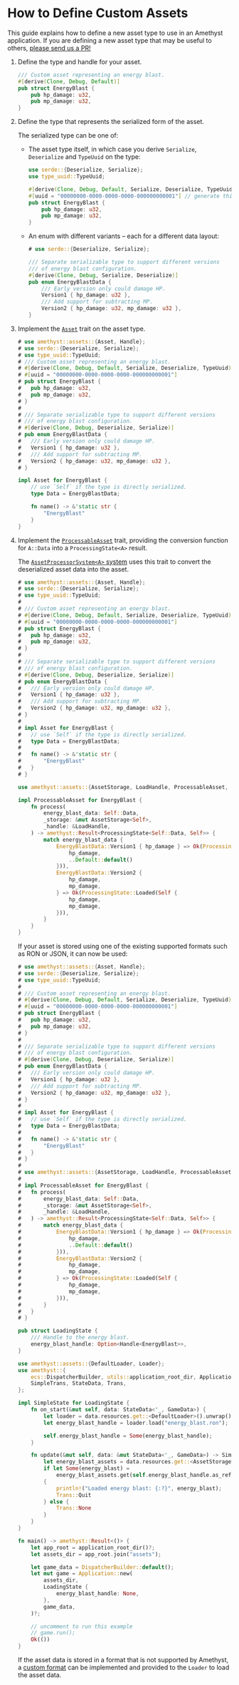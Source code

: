 # How to Define Custom Assets

This guide explains how to define a new asset type to use in an Amethyst application. If you are defining a new asset type that may be useful to others, [please send us a PR!][gh_contributing]

1. Define the type and handle for your asset.

   ```rust
   /// Custom asset representing an energy blast.
   #[derive(Clone, Debug, Default)]
   pub struct EnergyBlast {
       pub hp_damage: u32,
       pub mp_damage: u32,
   }
   ```

1. Define the type that represents the serialized form of the asset.

   The serialized type can be one of:

   - The asset type itself, in which case you derive `Serialize`, `Deserialize` and `TypeUuid` on the type:

     ```rust
     use serde::{Deserialize, Serialize};
     use type_uuid::TypeUuid;

     #[derive(Clone, Debug, Default, Serialize, Deserialize, TypeUuid)]
     #[uuid = "00000000-0000-0000-0000-000000000001"] // generate this uuid yourself
     pub struct EnergyBlast {
         pub hp_damage: u32,
         pub mp_damage: u32,
     }
     ```

   - An enum with different variants – each for a different data layout:

     ```rust
     # use serde::{Deserialize, Serialize};

     /// Separate serializable type to support different versions
     /// of energy blast configuration.
     #[derive(Clone, Debug, Serialize, Deserialize)]
     pub enum EnergyBlastData {
         /// Early version only could damage HP.
         Version1 { hp_damage: u32 },
         /// Add support for subtracting MP.
         Version2 { hp_damage: u32, mp_damage: u32 },
     }
     ```

1. Implement the [`Asset`][doc_asset] trait on the asset type.

   ```rust
   # use amethyst::assets::{Asset, Handle};
   # use serde::{Deserialize, Serialize};
   # use type_uuid::TypeUuid;
   # /// Custom asset representing an energy blast.
   # #[derive(Clone, Debug, Default, Serialize, Deserialize, TypeUuid)]
   # #[uuid = "00000000-0000-0000-0000-000000000001"]
   # pub struct EnergyBlast {
   #   pub hp_damage: u32,
   #   pub mp_damage: u32,
   # }
   # 
   # /// Separate serializable type to support different versions
   # /// of energy blast configuration.
   # #[derive(Clone, Debug, Deserialize, Serialize)]
   # pub enum EnergyBlastData {
   #   /// Early version only could damage HP.
   #   Version1 { hp_damage: u32 },
   #   /// Add support for subtracting MP.
   #   Version2 { hp_damage: u32, mp_damage: u32 },
   # }

   impl Asset for EnergyBlast {
       // use `Self` if the type is directly serialized.
       type Data = EnergyBlastData;

       fn name() -> &'static str {
           "EnergyBlast"
       }
   }
   ```

1. Implement the [`ProcessableAsset`][doc_processable_asset] trait, providing the conversion function for `A::Data` into a `ProcessingState<A>` result.

   The [`AssetProcessorSystem<A>` system][doc_processor_system] uses this trait to convert the deserialized asset data into the asset.

   ```rust
   # use amethyst::assets::{Asset, Handle};
   # use serde::{Deserialize, Serialize};
   # use type_uuid::TypeUuid;
   # 
   # /// Custom asset representing an energy blast.
   # #[derive(Clone, Debug, Default, Serialize, Deserialize, TypeUuid)]
   # #[uuid = "00000000-0000-0000-0000-000000000001"]
   # pub struct EnergyBlast {
   #   pub hp_damage: u32,
   #   pub mp_damage: u32,
   # }
   # 
   # /// Separate serializable type to support different versions
   # /// of energy blast configuration.
   # #[derive(Clone, Debug, Deserialize, Serialize)]
   # pub enum EnergyBlastData {
   #   /// Early version only could damage HP.
   #   Version1 { hp_damage: u32 },
   #   /// Add support for subtracting MP.
   #   Version2 { hp_damage: u32, mp_damage: u32 },
   # }
   # 
   # impl Asset for EnergyBlast {
   #   // use `Self` if the type is directly serialized.
   #   type Data = EnergyBlastData;
   # 
   #   fn name() -> &'static str {
   #       "EnergyBlast"
   #   }
   # }

   use amethyst::assets::{AssetStorage, LoadHandle, ProcessableAsset, ProcessingState};

   impl ProcessableAsset for EnergyBlast {
       fn process(
           energy_blast_data: Self::Data,
           _storage: &mut AssetStorage<Self>,
           _handle: &LoadHandle,
       ) -> amethyst::Result<ProcessingState<Self::Data, Self>> {
           match energy_blast_data {
               EnergyBlastData::Version1 { hp_damage } => Ok(ProcessingState::Loaded(Self {
                   hp_damage,
                   ..Default::default()
               })),
               EnergyBlastData::Version2 {
                   hp_damage,
                   mp_damage,
               } => Ok(ProcessingState::Loaded(Self {
                   hp_damage,
                   mp_damage,
               })),
           }
       }
   }
   ```

   If your asset is stored using one of the existing supported formats such as RON or JSON, it can now be used:

   ```rust
   # use amethyst::assets::{Asset, Handle};
   # use serde::{Deserialize, Serialize};
   # use type_uuid::TypeUuid;
   # 
   # /// Custom asset representing an energy blast.
   # #[derive(Clone, Debug, Default, Serialize, Deserialize, TypeUuid)]
   # #[uuid = "00000000-0000-0000-0000-000000000001"]
   # pub struct EnergyBlast {
   #   pub hp_damage: u32,
   #   pub mp_damage: u32,
   # }
   # 
   # /// Separate serializable type to support different versions
   # /// of energy blast configuration.
   # #[derive(Clone, Debug, Deserialize, Serialize)]
   # pub enum EnergyBlastData {
   #   /// Early version only could damage HP.
   #   Version1 { hp_damage: u32 },
   #   /// Add support for subtracting MP.
   #   Version2 { hp_damage: u32, mp_damage: u32 },
   # }
   # 
   # impl Asset for EnergyBlast {
   #   // use `Self` if the type is directly serialized.
   #   type Data = EnergyBlastData;
   # 
   #   fn name() -> &'static str {
   #       "EnergyBlast"
   #   }
   # }
   # 
   # use amethyst::assets::{AssetStorage, LoadHandle, ProcessableAsset, ProcessingState};
   # 
   # impl ProcessableAsset for EnergyBlast {
   #   fn process(
   #       energy_blast_data: Self::Data,
   #       _storage: &mut AssetStorage<Self>,
   #       _handle: &LoadHandle,
   #   ) -> amethyst::Result<ProcessingState<Self::Data, Self>> {
   #       match energy_blast_data {
   #           EnergyBlastData::Version1 { hp_damage } => Ok(ProcessingState::Loaded(Self {
   #               hp_damage,
   #               ..Default::default()
   #           })),
   #           EnergyBlastData::Version2 {
   #               hp_damage,
   #               mp_damage,
   #           } => Ok(ProcessingState::Loaded(Self {
   #               hp_damage,
   #               mp_damage,
   #           })),
   #       }
   #   }
   # }

   pub struct LoadingState {
       /// Handle to the energy blast.
       energy_blast_handle: Option<Handle<EnergyBlast>>,
   }

   use amethyst::assets::{DefaultLoader, Loader};
   use amethyst::{
       ecs::DispatcherBuilder, utils::application_root_dir, Application, GameData, SimpleState,
       SimpleTrans, StateData, Trans,
   };

   impl SimpleState for LoadingState {
       fn on_start(&mut self, data: StateData<'_, GameData>) {
           let loader = data.resources.get::<DefaultLoader>().unwrap();
           let energy_blast_handle = loader.load("energy_blast.ron");

           self.energy_blast_handle = Some(energy_blast_handle);
       }

       fn update(&mut self, data: &mut StateData<'_, GameData>) -> SimpleTrans {
           let energy_blast_assets = data.resources.get::<AssetStorage<EnergyBlast>>().unwrap();
           if let Some(energy_blast) =
               energy_blast_assets.get(self.energy_blast_handle.as_ref().unwrap())
           {
               println!("Loaded energy blast: {:?}", energy_blast);
               Trans::Quit
           } else {
               Trans::None
           }
       }
   }

   fn main() -> amethyst::Result<()> {
       let app_root = application_root_dir()?;
       let assets_dir = app_root.join("assets");

       let game_data = DispatcherBuilder::default();
       let mut game = Application::new(
           assets_dir,
           LoadingState {
               energy_blast_handle: None,
           },
           game_data,
       )?;

       // uncomment to run this example
       // game.run();
       Ok(())
   }
   ```

   If the asset data is stored in a format that is not supported by Amethyst, a [custom format][bk_custom_formats] can be implemented and provided to the `Loader` to load the asset data.

[bk_custom_formats]: how_to_define_custom_formats.html
[doc_asset]: https://docs.amethyst.rs/master/amethyst_assets/trait.Asset.html
[doc_processable_asset]: https://docs.amethyst.rs/master/amethyst_assets/trait.ProcessableAsset.html
[doc_processor_system]: https://docs.amethyst.rs/master/amethyst_assets/struct.AssetProcessorSystem.html
[gh_contributing]: https://github.com/amethyst/amethyst/blob/master/docs/CONTRIBUTING.md
